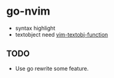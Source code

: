 # go-nvim

- syntax highlight
- textobject need
  [vim-textobj-function](https://github.com/kana/vim-textobj-funcfunction)

## TODO

- Use go rewrite some feature.
